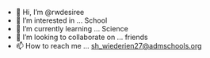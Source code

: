 - 👋 Hi, I’m @rwdesiree
- 👀 I’m interested in ... School 
- 🌱 I’m currently learning ... Science 
- 💞️ I’m looking to collaborate on ... friends 
- 📫 How to reach me ... sh_wiederien27@admschools.org

<!---
rwdesiree/rwdesiree is a ✨ special ✨ repository because its `README.md` (this file) appears on your GitHub profile.
You can click the Preview link to take a look at your changes.
--->
